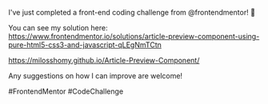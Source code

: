 I've just completed a front-end coding challenge from @frontendmentor! 🎉

You can see my solution here: https://www.frontendmentor.io/solutions/article-preview-component-using-pure-html5-css3-and-javascript-qLEgNmTCtn

https://milosshomy.github.io/Article-Preview-Component/

Any suggestions on how I can improve are welcome!

#FrontendMentor #CodeChallenge

